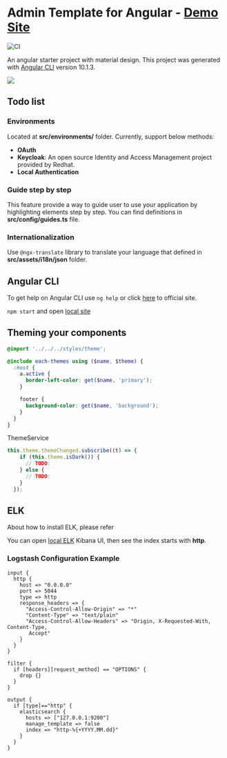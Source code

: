# Admin Template for Angular - [Demo Site](https://bndynet.github.io/admin-template-for-angular/)

![CI](https://github.com/bndynet/admin-template-for-angular/workflows/CI/badge.svg)

An angular starter project with material design. This project was generated with [Angular CLI](https://github.com/angular/angular-cli) version 10.1.3.

<img src="https://static.bndy.net/images/projects/admin-template-for-angular.gif">

## Todo list

### Environments

Located at **src/environments/** folder. Currently, support below methods:

- **OAuth**
- **Keycloak**: An open source Identity and Access Management project provided by Redhat.
- **Local Authentication**

### Guide step by step

This feature provide a way to guide user to use your application by highlighting elements step by step. You can find definitions in **src/config/guides.ts** file.

### Internationalization

Use `@ngx-translate` library to translate your language that defined in **src/assets/i18n/json** folder.

## Angular CLI

To get help on Angular CLI use `ng help` or click [here](https://angular.io/cli) to official site.

`npm start` and open [local site](http://localhost:9000/)

## Theming your components

```scss
@import '../../../styles/theme';

@include each-themes using ($name, $theme) {
  :host {
    a.active {
      border-left-color: get($name, 'primary');
    }

    footer {
      background-color: get($name, 'background');
    }
  }
}
```

ThemeService

```typescript
this.theme.themeChanged.subscribe((t) => {
    if (this.theme.isDark()) {
      // TODO:
    } else {
      // TODO:
    }
  });
```

## ELK

About how to install ELK, please refer [](https://www.notion.so/bndynet/ELK-2503f149b5074c079d372ec41f8346cb)

You can open [local ELK](http://127.0.0.1:5601/app/management/kibana/indexPatterns) Kibana UI, then see the index starts with **http**.

### Logstash Configuration Example

```
input {
  http {
    host => "0.0.0.0"
    port => 5044
    type => http
    response_headers => {
      "Access-Control-Allow-Origin" => "*"
      "Content-Type" => "text/plain"
      "Access-Control-Allow-Headers" => "Origin, X-Requested-With, Content-Type,
       Accept"
    }
  }
}

filter {
  if [headers][request_method] == "OPTIONS" {
    drop {}
  }
}

output {
  if [type]=="http" {
    elasticsearch {
      hosts => ["127.0.0.1:9200"]
      manage_template => false
      index => "http-%{+YYYY.MM.dd}"
    }
  }
}
```
